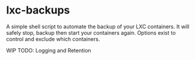 # lxc-backups
A simple shell script to automate the backup of your LXC containers.  It will safely stop, backup then start your containers again.  Options exist to control and exclude which containers.

WIP
TODO: Logging and Retention
